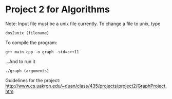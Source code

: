 # Project 2 for Algorithms

Note: Input file must be a unix file currently. To change a file
to unix, type 

`dos2unix (filename)`

To compile the program:

`g++ main.cpp -o graph -std=c++11` 

...And to run it

`./graph (arguments)`

Guidelines for the project:
http://www.cs.uakron.edu/~duan/class/435/projects/project2/GraphProject.htm
